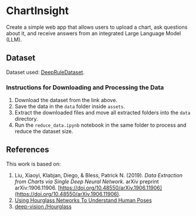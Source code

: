 # ChartInsight
Create a simple web app that allows users to upload a chart, ask questions about it, and receive answers from an integrated Large Language Model (LLM).

## Dataset  

Dataset used: [DeepRuleDataset](https://huggingface.co/datasets/niups/DeepRuleDataset/tree/main).  

### Instructions for Downloading and Processing the Data  

1. Download the dataset from the link above.  
2. Save the data in the `data` folder inside `assets`.  
3. Extract the downloaded files and move all extracted folders into the `data` directory.  
4. Run the `reduce_data.ipynb` notebook in the same folder to process and reduce the dataset size.  

## References
This work is based on:  

1. Liu, Xiaoyi, Klabjan, Diego, & Bless, Patrick N. (2019). *Data Extraction from Charts via Single Deep Neural Network*. arXiv preprint arXiv:1906.11906. [https://doi.org/10.48550/arXiv.1906.11906](https://doi.org/10.48550/arXiv.1906.11906).  
2. [Using Hourglass Networks To Understand Human Poses](https://medium.com/towards-data-science/using-hourglass-networks-to-understand-human-poses-1e40e349fa15)
3. [deep-vision
/Hourglass](https://github.com/ethanyanjiali/deep-vision/tree/master/Hourglass)